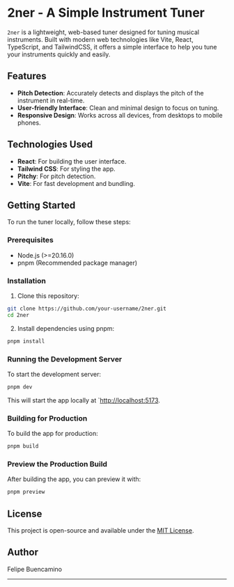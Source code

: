 # 2ner - A Simple Instrument Tuner

`2ner` is a lightweight, web-based tuner designed for tuning musical instruments. Built with modern web technologies like Vite, React, TypeScript, and TailwindCSS, it offers a simple interface to help you tune your instruments quickly and easily.

## Features

- **Pitch Detection**: Accurately detects and displays the pitch of the instrument in real-time.
- **User-friendly Interface**: Clean and minimal design to focus on tuning.
- **Responsive Design**: Works across all devices, from desktops to mobile phones.

## Technologies Used

- **React**: For building the user interface.
- **Tailwind CSS**: For styling the app.
- **Pitchy**: For pitch detection.
- **Vite**: For fast development and bundling.

## Getting Started

To run the tuner locally, follow these steps:

### Prerequisites

- Node.js (>=20.16.0)
- pnpm (Recommended package manager)

### Installation

1. Clone this repository:

```zsh
git clone https://github.com/your-username/2ner.git
cd 2ner
```

2. Install dependencies using pnpm:

```zsh
pnpm install
```

### Running the Development Server

To start the development server:

```zsh
pnpm dev
```

This will start the app locally at `<http://localhost:5173>.

### Building for Production

To build the app for production:

```bash
pnpm build
```

### Preview the Production Build

After building the app, you can preview it with:

```bash
pnpm preview
```

## License

This project is open-source and available under the [MIT License](/LICENSE).

## Author

Felipe Buencamino

---
